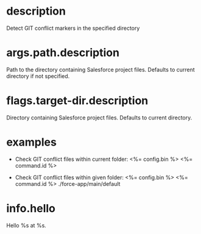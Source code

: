 # description
Detect GIT conflict markers in the specified directory

# args.path.description
Path to the directory containing Salesforce project files. Defaults to current directory if not specified.

# flags.target-dir.description
Directory containing Salesforce project files. Defaults to current directory.

# examples
- Check GIT conflict files within current folder:
  <%= config.bin %> <%= command.id %>

- Check GIT conflict files within given folder:
  <%= config.bin %> <%= command.id %> ./force-app/main/default

# info.hello

Hello %s at %s.
